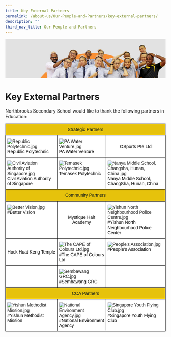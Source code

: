 ```yaml
---
title: Key External Partners
permalink: /about-us/Our-People-and-Partners/key-external-partners/
description: ""
third_nav_title: Our People and Partners
---
```

![](/images/about_us.jpg)

Key External Partners
=====================

Northbrooks Secondary School would like to thank the following partners in Education:


<style type="text/css">
.tg  {border-collapse:collapse;border-spacing:0;}
.tg td{border-color:black;border-style:solid;border-width:1px;font-family:Arial, sans-serif;font-size:14px;
  overflow:hidden;padding:10px 5px;word-break:normal;}
.tg th{border-color:black;border-style:solid;border-width:1px;font-family:Arial, sans-serif;font-size:14px;
  font-weight:normal;overflow:hidden;padding:10px 5px;word-break:normal;}
.tg .tg-eokq{background-color:#E6C20C;color:#141D1C;font-weight:bold;text-align:center;vertical-align:middle}
.tg .tg-l5mb{background-color:#E6C20C;border-color:inherit;color:#141D1C;font-weight:bold;text-align:center;vertical-align:middle}
.tg .tg-ktyi{background-color:#FFF;text-align:left;vertical-align:top}
.tg .tg-f4yw{background-color:#FFF;text-align:center;vertical-align:middle}
</style>
<table class="tg">
<thead>
  <tr>
    <th class="tg-l5mb" colspan="3"><span style="font-weight:500;color:#141D1C;background-color:#E6C20C">Strategic Partners</span></th>
  </tr>
</thead>
<tbody>
  <tr>
    <td class="tg-ktyi"><img src="https://northbrookssec.moe.edu.sg/qql/slot/u162/Partners/RP_Logo.gif" alt="Republic Polytechnic.jpg"><span style="font-weight:400;color:#000">Republic Polytechnic</span></td>
    <td class="tg-ktyi"><img src="https://northbrookssec.moe.edu.sg/qql/slot/u162/Partners/PA%20Water%20Venture.jpg" alt="PA Water Venture.jpg" height="100"><span style="font-weight:400;color:#000">PA Water Venture</span></td>
    <td class="tg-f4yw"><span style="color:#000;background-color:#FFF">OSports Pte Ltd</span></td>
  </tr>
  <tr>
    <td class="tg-ktyi"><img src="https://northbrookssec.moe.edu.sg/qql/slot/u162/Partners/CAAS.jpg" alt="Civil Aviation Authority of Singapore.jpg" width="172" height="73"><span style="font-weight:400;color:#000">Civil Aviation Authority of Singapore</span></td>
    <td class="tg-ktyi"><img src="https://northbrookssec.moe.edu.sg/qql/slot/u162/Partners/Temasek%20Poly.jpg" alt="Temasek Polytechnic.jpg" width="133" height="91"><span style="font-weight:400;color:#000">Temasek Polytechnic</span></td>
    <td class="tg-ktyi"><img src="https://northbrookssec.moe.edu.sg/qql/slot/u162/Partners/nanya_middle.jpg" alt="Nanya Middle School, Changsha, Hunan, China.jpg" width="112" height="113"><span style="font-weight:400;color:#000">Nanya Middle School, ChangSha, Hunan, China</span></td>
  </tr>
  <tr>
    <td class="tg-eokq" colspan="3"><span style="font-weight:500;color:#141D1C;background-color:#E6C20C">Community Partners</span></td>
  </tr>
  <tr>
    <td class="tg-ktyi"><img src="https://northbrookssec.moe.edu.sg/qql/slot/u162/Partners/Better%20Vision.jpg" alt="Better Vision.jpg" width="161" height="49"><span style="font-weight:400;color:#000">#Better Vision</span></td>
    <td class="tg-f4yw"><span style="color:#000;background-color:#FFF">Mystique Hair Academy</span></td>
    <td class="tg-ktyi"><img src="https://northbrookssec.moe.edu.sg/qql/slot/u162/Partners/Yishun%20NPC.jpg" alt="Yishun North Neighbourhood Police Centre.jpg"><span style="font-weight:400;color:#000">#Yishun North Neighbourhood Police Center</span></td>
  </tr>
  <tr>
    <td class="tg-f4yw"><span style="color:#000;background-color:#FFF">Hock Huat Keng Temple</span></td>
    <td class="tg-ktyi"><img src="https://northbrookssec.moe.edu.sg/qql/slot/u162/Partners/.tn.The%20CAPE%20of%20Colours%20Ltd.jpg.2.jpg" alt="The CAPE of Colours Ltd.jpg" width="163" height="84"><span style="font-weight:400;color:#000">#The CAPE of Colours Ltd</span></td>
    <td class="tg-ktyi"><img src="https://northbrookssec.moe.edu.sg/qql/slot/u162/Partners/Nee%20Soon%20East%20and%20Nee%20Soon%20South%20CC.jpg" alt="People's Association.jpg" width="105" height="121"><span style="font-weight:400;color:#000">#People's Association</span></td>
  </tr>
  <tr>
    <td class="tg-ktyi"></td>
    <td class="tg-ktyi"><img src="https://northbrookssec.moe.edu.sg/qql/slot/u162/Partners/Nee%20Soon%20Group%20Representative%20Constituency.jpg" alt="Sembawang GRC.jpg" width="113" height="114"><span style="font-weight:400;color:#000">#Sembawang GRC</span></td>
    <td class="tg-ktyi"></td>
  </tr>
  <tr>
    <td class="tg-eokq" colspan="3"><span style="font-weight:500;color:#141D1C;background-color:#E6C20C">CCA Partners</span></td>
  </tr>
  <tr>
    <td class="tg-ktyi"><img src="https://northbrookssec.moe.edu.sg/qql/slot/u162/Partners/Yishun%20Methodist%20Mission.jpg" alt="Yishun Methodist Mission.jpg" width="117" height="131"><span style="font-weight:400;color:#000">#Yishun Methodist Mission</span></td>
    <td class="tg-ktyi"><img src="https://northbrookssec.moe.edu.sg/qql/slot/u162/Partners/.tn.NEA.jpg.2.jpg" alt="National Environment Agency.jpg" width="140" height="56"><span style="font-weight:400;color:#000">#National Environment Agency</span></td>
    <td class="tg-ktyi"><img src="https://northbrookssec.moe.edu.sg/qql/slot/u162/Partners/Singapore%20Youth%20Flying%20Club.jpg" alt="Singapore Youth Flying Club.jpg"><span style="font-weight:400;color:#000">#Singapore Youth Flying Club</span></td>
  </tr>
</tbody>
</table>